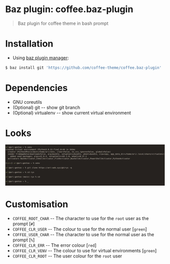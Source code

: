 # Baz plugin: coffee.baz-plugin

> Baz plugin for coffee theme in bash prompt

# Installation

- Using [baz plugin manager](https://ari-web.xyz/gh/baz):

```bash
$ baz install git 'https://github.com/coffee-theme/coffee.baz-plugin'
```

# Dependencies

- GNU coreutils
- (Optional) git -- show git branch
- (Optional) virtualenv -- show current virtual environment

# Looks

![Screenshot](/screenshot.jpg)

# Customisation

- `COFFEE_ROOT_CHAR` -- The character to use for the `root` user as the prompt [`#`]
- `COFFEE_CLR_USER` -- The colour to use for the normal user [`green`]
- `COFFEE_USER_CHAR` -- The character to use for the normal user as the prompt [`%`]
- `COFFEE_CLR_ERR` -- The error colour [`red`]
- `COFFEE_CLR_VENV` -- The colour to use for virtual environments [`green`]
- `COFFEE_CLR_ROOT` -- The user colour for the `root` user
